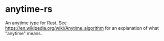 # anytime-rs
An anytime type for Rust.  See https://en.wikipedia.org/wiki/Anytime_algorithm for an explanation of what "anytime" means.
